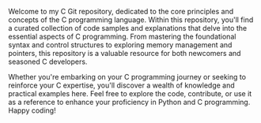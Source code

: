 Welcome to my C Git repository, dedicated to the core principles and concepts of the C programming language. Within this repository, you'll find a curated collection of code samples and explanations that delve into the essential aspects of C programming. From mastering the foundational syntax and control structures to exploring memory management and pointers, this repository is a valuable resource for both newcomers and seasoned C developers. 


Whether you're embarking on your C programming journey or seeking to reinforce your C expertise, you'll discover a wealth of knowledge and practical examples here. Feel free to explore the code, contribute, or use it as a reference to enhance your proficiency in Python and C programming. Happy coding!
